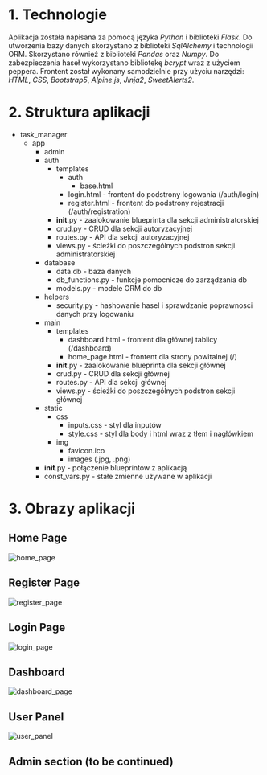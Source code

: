 # 1. Technologie

Aplikacja została napisana za pomocą języka *Python* i biblioteki *Flask*. Do utworzenia bazy danych skorzystano z biblioteki *SqlAlchemy* i technologii ORM. Skorzystano również z biblioteki *Pandas* oraz *Numpy*.
Do zabezpieczenia haseł wykorzystano bibliotekę *bcrypt* wraz z użyciem peppera. Frontent został wykonany samodzielnie przy użyciu narzędzi: *HTML*, *CSS*, *Bootstrap5*, *Alpine.js*, *Jinja2*, *SweetAlerts2*.

# 2. Struktura aplikacji

- task_manager
  - app
    - admin
    - auth
      - templates
        - auth
          - base.html
        - login.html - frontent do podstrony logowania (/auth/login)
        - register.html - frontent do podstrony rejestracji (/auth/registration)
      - __init__.py - zaalokowanie blueprinta dla sekcji administratorskiej
      - crud.py - CRUD dla sekcji autoryzacyjnej
      - routes.py - API dla sekcji autoryzacyjnej
      - views.py - ścieżki do poszczególnych podstron sekcji administratorskiej
    - database
      - data.db - baza danych
      - db_functions.py - funkcje pomocnicze do zarządzania db
      - models.py - modele ORM do db
    - helpers
      - security.py - hashowanie hasel i sprawdzanie poprawnosci danych przy logowaniu
    - main
      - templates
        - dashboard.html - frontent dla głównej tablicy (/dashboard)
        - home_page.html - frontent dla strony powitalnej (/)
      - __init__.py - zaalokowanie blueprinta dla sekcji głównej
      - crud.py - CRUD dla sekcji głównej
      - routes.py - API dla sekcji głównej
      - views.py - ścieżki do poszczególnych podstron sekcji głównej
    - static
      - css
        - inputs.css - styl dla inputów
        - style.css - styl dla body i html wraz z tłem i nagłówkiem
      - img
        - favicon.ico
        - images (.jpg, .png)
     - __init__.py - połączenie blueprintów z aplikacją
     - const_vars.py - stałe zmienne używane w aplikacji

# 3. Obrazy aplikacji
## Home Page
![home_page](https://github.com/KrissB99/Task-Manager/assets/77814273/277d8203-b868-48d9-9f3a-5bd619734a44)

## Register Page
![register_page](https://github.com/KrissB99/Task-Manager/assets/77814273/ffcaff7b-9f7e-4bc6-9d6a-6a6200a03056)

## Login Page
![login_page](https://github.com/KrissB99/Task-Manager/assets/77814273/11ceeac9-981a-4d60-be31-b2a1dc141082)

## Dashboard 
![dashboard_page](https://github.com/KrissB99/Task-Manager/assets/77814273/954139c6-02c8-4f1f-a1ec-85491bc33fc6)

## User Panel 
![user_panel](https://github.com/KrissB99/Task-Manager/assets/77814273/860320bd-6a99-4971-bc64-9d28cb43faba)

## Admin section (to be continued)

